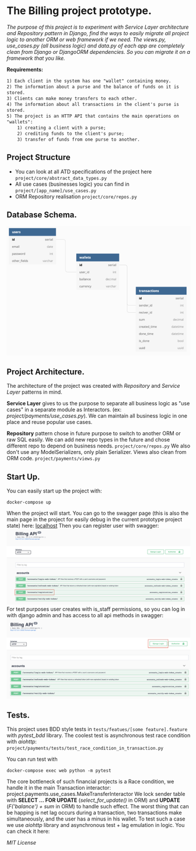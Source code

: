# The Billing project prototype.

*The purpose of this project is to experiment with Service Layer architecture and Repository pattern in Django, 
find the ways to easily migrate all project logic to another ORM or web framework if we need. The views.py, use_cases.py
(all business logic) and data.py of each app are completely clean from Django or DjangoORM dependencies. So you can
migrate it on a framework that you like.*

**Requirements:**
```
1) Each client in the system has one "wallet" containing money.
2) The information about a purse and the balance of funds on it is stored.
3) Clients can make money transfers to each other.
4) The information about all transactions in the client's purse is stored.
5) The project is an HTTP API that contains the main operations on
"wallets":
    1) creating a client with a purse;
    2) crediting funds to the client's purse;
    3) transfer of funds from one purse to another.
```

## Project Structure

- You can look at all ATD specifications of the project here `project/core/abstract_data_types.py`
- All use cases (businesses logic) you can find in `project/[app_name]/use_cases.py`
- ORM Repository realisation `project/core/repos.py`

## Database Schema.

![](docs/final_base_schema.png)

## Project Architecture.

The architecture of the project was created with *Repository* and *Service Layer* patterns in mind.

**Service Layer** gives to us the purpose to separate all business logic as "use cases" in a separate module as Interactors. 
(ex: *project/payments/use_cases.py*). We can maintain all business logic in one place and reuse popular use cases.

**Repository** pattern chose in future purpose to switch to another ORM or raw SQL easily. We can add new repo types 
in the future and chose different repo to depend on business needs. `project/core/repos.py`
We also don't use any ModelSerializers, only plain Serializer. Views also clean from ORM code. `project/payments/views.py`

## Start Up.

You can easily start up the project with:
```
docker-compose up
```
When the project will start. You can go to the swagger page 
(this is also the main page in the project for easily debug in the current prototype project state) 
here: [localhost](http://localhost)
Then you can register user with swagger:
![](docs/registration.png)
For test purposes user creates with is_staff permissions, so you can log in with django admin and has access to all api 
methods in swagger:
![](docs/login.png)

## Tests.

This project uses BDD style tests in `tests/featues/[some feature].feature` with *pytest_bdd* library.
The coolest test is asynchronous test race condition with *aiohttp*: `project/payments/tests/test_race_condition_in_transaction.py`

You can run test with
```
docker-compose exec web python -m pytest
```
The core bottleneck of such financial projects is a Race condition, we handle it in the main Transaction interactor:
project.payments.use_cases.MakeTransferInteractor
We lock sender table with **SELECT ... FOR UPDATE** (*select_for_update()* in ORM) and **UPDATE** (*F('balance') + sum* in ORM) to 
handle such effect. The worst thing that can be happing is net lag occurs during a transaction, two transactions make 
simultaneously, and the user has a minus in his wallet. To test such a case we use *aiohttp* library and asynchronous 
test + lag emulation in logic. You can check it here:

*MIT License*